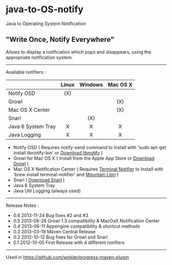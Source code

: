 java-to-OS-notify
=================

Java to Operating System Notification

"Write Once, Notify Everywhere"
-------------------------------

Allows to display a notification which pops and disappears, using the appropriate notification system.

---

Available notifiers :

|                    | Linux  | Windows | Mac OS X |
|--------------------|:------:|:-------:|:--------:|
| Notify OSD         | (X)    |         |          |
| Growl              |        |         | (X)      |
| Mac OS X Center    |        |         | (X)      |
| Snarl              |        | (X)     |          |
| Java 6 System Tray |  X     |  X      |  X       |
| Java Logging       |  X     |  X      |  X       |


 - Notify OSD ( Requires notify-send command to Install with 'sudo apt-get install libnotify-bin' or [Download libnotify](http://archive.ubuntu.com/ubuntu/pool/universe/libn/libnotify4/libnotify-bin_0.7.2-0ubuntu2_amd64.deb) )
 - Growl for Mac OS X ( Install from the Apple App Store or [Download Growl](http://growl.info/downloads/) )
 - Mac OS X Notification Center ( Requires [Terminal Notifier](https://github.com/alloy/terminal-notifier) to Install with 'brew install terminal-notifier'  and [Mountain Lion](https://support.apple.com/kb/HT5362) )
 - Snarl ( [Download Snarl](http://snarl.fullphat.net/) )
 - Java 6 System Tray
 - Java Util Logging (always used)
 
---

Release Notes :

 - 0.6 2013-11-24 Bug fixes #2 and #3
 - 0.5 2013-08-28 Growl 1.3 compatibility & MacOsX Notification Center
 - 0.4 2013-06-11 Appengine compatibility & shortcut methods
 - 0.3 2013-03-19 Maven Central Release
 - 0.2 2012-10-12 Bug fixes for Growl and Snarl
 - 0.1 2012-10-05 First Release with 4 different notifiers
 
---

Used in https://github.com/wokier/progress-maven-plugin
 

